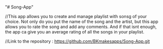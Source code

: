 "# Song-App" 

//This app allows you to create and manage playlist with sonsg of your choice. Not only do you put the name of the song and the artist, but this app allows you to rate the song and add any comments. And if that isnt enough, the app ca give you an average rating of all the songs in your playlist.

//Link to the repository : 
https://github.com/BKmakesapps/Song-App.git
